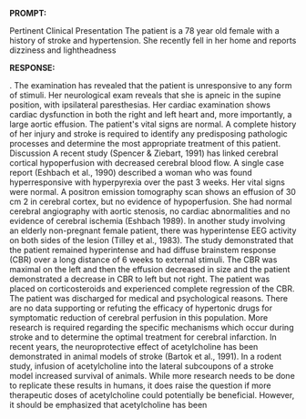 **PROMPT:**

Pertinent Clinical Presentation  The patient is a 78 year old female with a history of stroke and hypertension. She recently fell in her home and reports dizziness and lightheadness

**RESPONSE:**

 . The examination has revealed that the patient is unresponsive to any form of stimuli. Her neurological exam reveals that she is apneic in the supine position, with ipsilateral paresthesias. Her cardiac examination shows cardiac dysfunction in both the right and left heart and, more importantly, a large aortic effusion. The patient's vital signs are normal. A complete history of her injury and stroke is required to identify any predisposing pathologic processes and determine the most appropriate treatment of this patient. Discussion A recent study (Spencer & Ziebart, 1991) has linked cerebral cortical hypoperfusion with decreased cerebral blood flow. A single case report (Eshbach et al., 1990) described a woman who was found hyperresponsive with hyperpyrexia over the past 3 weeks. Her vital signs were normal. A positron emission tomography scan shows an effusion of 30 cm 2 in cerebral cortex, but no evidence of hypoperfusion. She had normal cerebral angiography with aortic stenosis, no cardiac abnormalities and no evidence of cerebral ischemia (Eshbach 1989). In another study involving an elderly non-pregnant female patient, there was hyperintense EEG activity on both sides of the lesion (Tilley et al., 1983). The study demonstrated that the patient remained hyperintense and had diffuse brainstem response (CBR) over a long distance of 6 weeks to external stimuli. The CBR was maximal on the left and then the effusion decreased in size and the patient demonstrated a decrease in CBR to left but not right. The patient was placed on corticosteroids and experienced complete regression of the CBR. The patient was discharged for medical and psychological reasons. There are no data supporting or refuting the efficacy of hypertonic drugs for symptomatic reduction of cerebral perfusion in this population. More research is required regarding the specific mechanisms which occur during stroke and to determine the optimal treatment for cerebral infarction. In recent years, the neuroprotective effect of acetylcholine has been demonstrated in animal models of stroke (Bartok et al., 1991). In a rodent study, infusion of acetylcholine into the lateral subcoupons of a stroke model increased survival of animals. While more research needs to be done to replicate these results in humans, it does raise the question if more therapeutic doses of acetylcholine could potentially be beneficial. However, it should be emphasized that acetylcholine has been